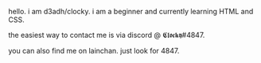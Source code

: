 hello. i am d3adh/clocky.
i am a beginner and currently learning HTML and CSS.

the easiest way to contact me is via discord @ 𝕮𝖑𝖔𝖈𝖐𝖞#4847. 

you can also find me on lainchan. just look for 4847.
